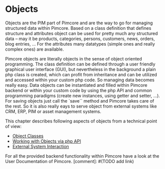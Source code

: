 # Objects

Objects are the PIM part of Pimcore and are the way to go for managing structured data within Pimcore. Based on a class 
definition that defines structure and attributes object can be used for pretty much any structured data – may it be 
products, categories, persons, customers, news, orders, blog entries, … For the attributes many datatypes (simple ones 
and really complex ones) are available.

Pimcore objects are literally objects in the sense of object oriented programming. The class definition can be defined 
through a user friendly graphical user interface (GUI), but nevertheless in the background a plain php class is created, 
which can profit from inheritance and can be utilized and accessed within your custom php code. 
So managing data becomes really easy. Data objects can be instantiated and filled within Pimcore backend or within your
custom code by using the php API and common programming paradigms (create new instances, using getter and setter, ...).
 For saving objects just call the `save`` method and Pimcore takes care of the rest. 
 So it is also really eays to serve object from external systems like CRM, ERP, PIM or asset management systems.
 

This chapter describes following aspects of objects from a technical point of view: 
 * [Object Classes](./01_Object_Classes/_index.md) 
 * [Working with Objects via php API](./03_Working_with_php_API.md)
 * [External System Interaction](./05_External_System_Interaction.md)

For all the provided backend functionality within Pimcore have a look at the User Documentation of Pimcore.
[comment]: #(TODO add link)

 










